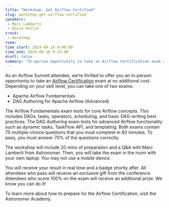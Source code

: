 ```yaml
---
title: "Workshop: Get Airflow Certified"
slug: workshop-get-airflow-certified
speakers:
 - Marc Lamberti
 - David Patlut
track:
 - Workshop
room: 
time_start: 2024-09-10 9:00:00
time_end: 2024-09-10 9:25:00
draft: false
summary: "In-person opportunity to take an Airflow Certification exam at no additional cost. The workshop will include 20 mins of preparation and a Q&A with Marc Lamberti from Astronomer."
---
```


As an Airflow Summit attendee, we’re thrilled to offer you an in-person opportunity to take an [Airflow Certification](https://www.astronomer.io/certification/) exam at no additional cost. Depending on your skill level, you can take one of two exams:
 - Apache Airflow Fundamentals
 - DAG Authoring for Apache Airflow (Advanced)

The Airflow Fundamentals exam tests for core Airflow concepts. This includes DAGs, tasks, operators, scheduling, and basic DAG-writing best practices. The DAG Authoring exam tests for advanced Airflow functionality such as dynamic tasks, TaskFlow API, and templating. Both exams contain 75 multiple-choice questions that you must complete in 60 minutes. To pass, you must answer 70% of the questions correctly.

The workshop will include 20 mins of preparation and a Q&A with Marc Lamberti from Astronomer. Then, you will take the exam in the room with your own laptop. You may not use a mobile device.

You will receive your result in real time and a badge shortly after. All attendees who pass will receive an exclusive gift from the conference. Attendees who score 100% on the exam will receive an additional prize. We know you can do it!

To learn more about how to prepare for the Airflow Certification, visit the Astronomer Academy.